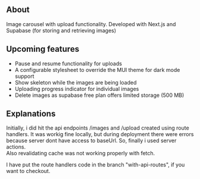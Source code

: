 ## About

Image carousel with upload functionality. Developed with Next.js and Supabase (for storing and retrieving images)

## Upcoming features

- Pause and resume functionality for uploads
- A configurable stylesheet to override the MUI theme for dark mode support
- Show skeleton while the images are being loaded
- Uploading progress indicator for individual images
- Delete images as supabase free plan offers limited storage (500 MB)

## Explanations

Initially, i did hit the api endpoints /images and /upload created using route handlers. It was workig fine locally, but during deployment there were errors because server dont have access to baseUrl. So, finally i used server actions.\
Also revalidating cache was not working properly with fetch.

I have put the route handlers code in the branch "with-api-routes", if you want to checkout.
